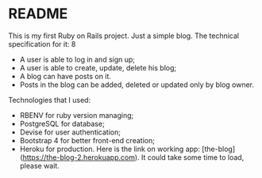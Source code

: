 # README


This is my first Ruby on Rails project. Just a simple blog.
The technical specification for it:
8
* A user is able to log in and sign up;
* A user is able to create, update, delete his blog;
* A blog can have posts on it.
* Posts in the blog can be added, deleted or updated only by blog owner. 


Technologies that I used:
* RBENV for ruby version managing;
* PostgreSQL for database;
* Devise for user authentication;
* Bootstrap 4 for better front-end creation;
* Heroku for production. Here is the link on working app: [the-blog] (https://the-blog-2.herokuapp.com). It could take some time to load, please wait.